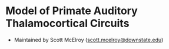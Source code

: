 # Model of Primate Auditory Thalamocortical Circuits
- Maintained by Scott McElroy (scott.mcelroy@downstate.edu)
